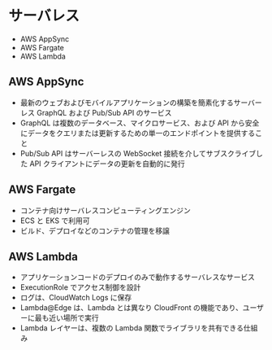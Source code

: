 # サーバレス

* AWS AppSync
* AWS Fargate
* AWS Lambda

## AWS AppSync
* 最新のウェブおよびモバイルアプリケーションの構築を簡素化するサーバーレス GraphQL および Pub/Sub API のサービス
* GraphQL は複数のデータベース、マイクロサービス、および API から安全にデータをクエリまたは更新するための単一のエンドポイントを提供すること
* Pub/Sub API はサーバーレスの WebSocket 接続を介してサブスクライブした API クライアントにデータの更新を自動的に発行

## AWS Fargate
* コンテナ向けサーバレスコンピューティングエンジン
* ECS と EKS で利用可
* ビルド、デプロイなどのコンテナの管理を移譲

## AWS Lambda
* アプリケーションコードのデプロイのみで動作するサーバレスなサービス
* ExecutionRole でアクセス制御を設計
* ログは、CloudWatch Logs に保存
* Lambda@Edge は、Lambda とは異なり CloudFront の機能であり、ユーザーに最も近い場所で実行
* Lambda レイヤーは、複数の Lambda 関数でライブラリを共有できる仕組み


